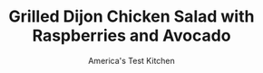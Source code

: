 ---
layout: ../../layouts/MarkdownPostLayout.astro
title: Grilled Dijon Chicken Salad with Raspberries and Avocado
author: America's Test Kitchen
pubDate: 2023-03-15
description: "Looking for a light but satisfying dinner salad? Look no further."
image_url: https://res.cloudinary.com/hksqkdlah/image/upload/ar_1:1,c_fill,dpr_2.0,f_auto,fl_lossy.progressive.strip_profile,g_faces:auto,q_auto:low,w_344/SFS_GrilledDijonChickenSaladRaspberriesAvocado_41_md9x0g
tags: ["Main Courses","Chicken","Weeknight","Grilling & Barbecue","Salads"]
calories: 2289
protein: 49
carbohydrates: 20
fats: 
fiber: 8
ingredients: ["5 tablespoons, Dijon mustard","2 tablespoons, packed brown sugar","1 1/4 teaspoons, table salt","1 teaspoon, pepper","4 (6- to 8-ounce), boneless, skinless chicken breasts, trimmed","3 tablespoons, extra-virgin olive oil","2 tablespoons, cider vinegar","10 ounces (10 cups), mesclun","5 ounces (1 cup), raspberries, halved","1 , avocado, halved, pitted, and cut into ½-inch pieces","½ cup, chopped pecans, toasted"]
serves: 4
time: "45 minutes"
instructions: ["Combine mustard, sugar, salt, and pepper in large bowl. Transfer 3 tablespoons mustard mixture to second large bowl; set aside. Pat chicken dry with paper towels. Add chicken to remaining mustard mixture (in first bowl) and toss to coat.","Grill chicken over hot fire until well browned and registering 160 degrees, about 6 minutes per side. Transfer chicken to cutting board and tent with foil.","Whisk oil and vinegar into reserved mustard mixture. Add mesclun and toss to combine. Slice chicken ¾ inch thick. Top salad with raspberries, avocado, pecans, and chicken. Season with salt to taste, and serve."]
nutrition: ["1207 mg Potassium","540 mg Phosphorus","82 mg Calcium","2 mg Iron","115 mg Magnesium","961 mg Sodium","2 mg Zinc","33 g Fat","20 mg Niacin (B3)","19 g Monounsaturated","6 g Polyunsaturated","21 mg Vitamin C","144 mg Cholesterol","4 g Saturated","8 g Fiber","97 µg Folate (food)","9 g Sugars","111 µg Vitamin K","305 g Water","20 g Carbs","97 µg Folate equivalent (total)","49 g Protein","4 mg Vitamin E","1 mg Vitamin B6","281 µg Vitamin A","572 kcal Energy","6 g Sugars, added","2289 calories"]
notes: "Sprinkle with julienned fresh basil before serving."
---